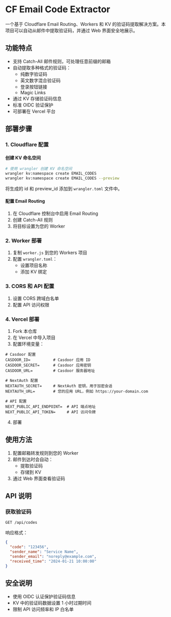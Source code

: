 # CF Email Code Extractor

一个基于 Cloudflare Email Routing、Workers 和 KV 的验证码提取解决方案。本项目可以自动从邮件中提取验证码，并通过 Web 界面安全地展示。

## 功能特点

- 支持 Catch-All 邮件规则，可处理任意前缀的邮箱
- 自动提取多种格式的验证码：
    - 纯数字验证码
    - 英文数字混合验证码
    - 登录按钮链接
    - Magic Links
- 通过 KV 存储验证码信息
- 标准 OIDC 验证保护
- 可部署在 Vercel 平台

## 部署步骤

### 1. Cloudflare 配置

#### 创建 KV 命名空间
```bash
# 使用 wrangler 创建 KV 命名空间
wrangler kv:namespace create EMAIL_CODES
wrangler kv:namespace create EMAIL_CODES --preview
```

将生成的 id 和 preview_id 添加到 `wrangler.toml` 文件中。

#### 配置 Email Routing

1. 在 Cloudflare 控制台中启用 Email Routing
2. 创建 Catch-All 规则
3. 将目标设置为您的 Worker

### 2. Worker 部署

1. 复制 `worker.js` 到您的 Workers 项目
2. 配置 `wrangler.toml`：
    - 设置项目名称
    - 添加 KV 绑定

### 3. CORS 和 API 配置

1. 设置 CORS 跨域白名单
2. 配置 API 访问权限

### 4. Vercel 部署

1. Fork 本仓库
2. 在 Vercel 中导入项目
3. 配置环境变量：

```env
# Casdoor 配置
CASDOOR_ID=          # Casdoor 应用 ID
CASDOOR_SECRET=      # Casdoor 应用密钥
CASDOOR_URL=         # Casdoor 服务器地址

# NextAuth 配置
NEXTAUTH_SECRET=     # NextAuth 密钥，用于加密会话
NEXTAUTH_URL=        # 您的应用 URL，例如 https://your-domain.com

# API 配置
NEXT_PUBLIC_API_ENDPOINT=  # API 端点地址
NEXT_PUBLIC_API_TOKEN=     # API 访问令牌
```

4. 部署

## 使用方法

1. 配置邮箱转发规则到您的 Worker
2. 邮件到达时会自动：
    - 提取验证码
    - 存储到 KV
3. 通过 Web 界面查看验证码

## API 说明

### 获取验证码
```
GET /api/codes
```

响应格式：
```json
{
  "code": "123456",
  "sender_name": "Service Name",
  "sender_email": "noreply@example.com",
  "received_time": "2024-01-21 10:00:00"
}
```

## 安全说明

- 使用 OIDC 认证保护验证码信息
- KV 中的验证码数据设置 1 小时过期时间
- 限制 API 访问频率和 IP 白名单
